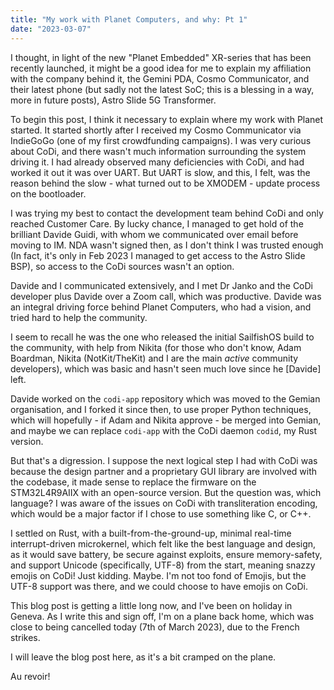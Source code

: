 ```yaml
---
title: "My work with Planet Computers, and why: Pt 1"
date: "2023-03-07"
---
```


I thought, in light of the new "Planet Embedded" XR-series that has been recently launched, it might be a good idea for me to explain my affiliation with the company behind it, the Gemini PDA, Cosmo Communicator, and their latest phone (but sadly not the latest SoC; this is a blessing in a way, more in future posts), Astro Slide 5G Transformer.

To begin this post, I think it necessary to explain where my work with Planet started. It started shortly after I received my Cosmo Communicator via IndieGoGo (one of my first crowdfunding campaigns). I was very curious about CoDi, and there wasn't much information surrounding the system driving it. I had already observed many deficiencies with CoDi, and had worked it out it was over UART. But UART is slow, and this, I felt, was the reason behind the slow - what turned out to be XMODEM - update process on the bootloader.

I was trying my best to contact the development team behind CoDi and only reached Customer Care. By lucky chance, I managed to get hold of the brilliant Davide Guidi, with whom we communicated over email before moving to IM. NDA wasn't signed then, as I don't think I was trusted enough (In fact, it's only in Feb 2023 I managed to get access to the Astro Slide BSP), so access to the CoDi sources wasn't an option.

Davide and I communicated extensively, and I met Dr Janko and the CoDi developer plus Davide over a Zoom call, which was productive. Davide was an integral driving force behind Planet Computers, who had a vision, and tried hard to help the community.

I seem to recall he was the one who released the initial SailfishOS build to the community, with help from Nikita (for those who don't know, Adam Boardman, Nikita (NotKit/TheKit) and I are the main *active* community developers), which was basic and hasn't seen much love since he [Davide] left.

Davide worked on the `codi-app` repository which was moved to the Gemian organisation, and I forked it since then, to use proper Python techniques, which will hopefully - if Adam and Nikita approve - be merged into Gemian, and maybe we can replace `codi-app` with the CoDi daemon `codid`, my Rust version.

But that's a digression. I suppose the next logical step I had with CoDi was because the design partner and a proprietary GUI library are involved with the codebase, it made sense to replace the firmware on the STM32L4R9AIIX with an open-source version. But the question was, which language? I was aware of the issues on CoDi with transliteration encoding, which would be a major factor if I chose to use something like C, or C++.

I settled on Rust, with a built-from-the-ground-up, minimal real-time interrupt-driven microkernel, which felt like the best language and design, as it would save battery, be secure against exploits, ensure memory-safety, and support Unicode (specifically, UTF-8) from the start, meaning snazzy emojis on CoDi! Just kidding. Maybe. I'm not too fond of Emojis, but the UTF-8 support was there, and we could choose to have emojis on CoDi.

This blog post is getting a little long now, and I've been on holiday in Geneva. As I write this and sign off, I'm on a plane back home, which was close to being cancelled today (7th of March 2023), due to the French strikes.

I will leave the blog post here, as it's a bit cramped on the plane.

Au revoir!
